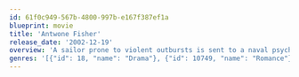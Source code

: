 ```yaml
---
id: 61f0c949-567b-4800-997b-e167f387ef1a
blueprint: movie
title: 'Antwone Fisher'
release_date: '2002-12-19'
overview: 'A sailor prone to violent outbursts is sent to a naval psychiatrist for help. Refusing at first to open up, the young man eventually breaks down and reveals a horrific childhood. Through the guidance of his doctor, he confronts his painful past and begins a quest to find the family he never knew.'
genres: '[{"id": 18, "name": "Drama"}, {"id": 10749, "name": "Romance"}]'
---
```

